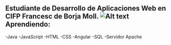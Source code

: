 Estudiante de Desarrollo de Aplicaciones Web en CIFP Francesc de Borja Moll.
![Alt text]([./controllers_brief.svg](https://www.codewars.com/users/serhikalamar/badges/micro))
Aprendiendo:
--------------
-Java
-JavaScript
-HTML
-CSS
-Angular
-SQL
-Servidor Apache
